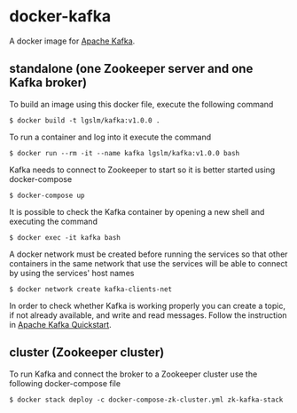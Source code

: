 docker-kafka
============
A docker image for [Apache Kafka](https://kafka.apache.org/). 

## standalone (one Zookeeper server and one Kafka broker)
To build an image using this docker file, execute the following command

    $ docker build -t lgslm/kafka:v1.0.0 .

To run a container and log into it execute the command
 
    $ docker run --rm -it --name kafka lgslm/kafka:v1.0.0 bash

Kafka needs to connect to Zookeeper to start so it is better started using docker-compose

    $ docker-compose up

It is possible to check the Kafka container by opening a new shell and executing the command

    $ docker exec -it kafka bash

A docker network must be created before running the services so that other containers in the same network that use the services will be able to connect 
by using the services' host names 

    $ docker network create kafka-clients-net

In order to check whether Kafka is working properly you can create a topic, if not already available, and write and read messages. Follow the instruction
in [Apache Kafka Quickstart](https://kafka.apache.org/quickstart). 

## cluster (Zookeeper cluster)
To run Kafka and connect the broker to a Zookeeper cluster use the following docker-compose file

    $ docker stack deploy -c docker-compose-zk-cluster.yml zk-kafka-stack
